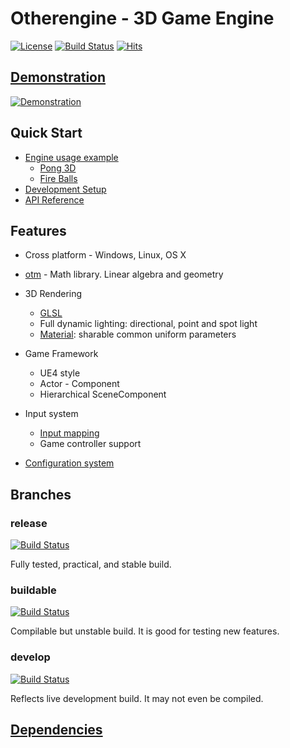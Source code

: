 # Otherengine - 3D Game Engine

[![License](https://img.shields.io/badge/Licence-MIT-blue.svg)](LICENSE) [![Build Status](https://travis-ci.com/Othereum/Otherengine.svg?branch=buildable)](https://travis-ci.com/Othereum/Otherengine) [![Hits](https://hits.seeyoufarm.com/api/count/incr/badge.svg?url=https%3A%2F%2Fgithub.com%2FOthereum%2FOtherengine)](https://github.com/Othereum/Otherengine)

## [Demonstration](https://www.youtube.com/playlist?list=PLRimg1E-To2HJn1jtpYQXFujjI4dbRUsY)

[![Demonstration](https://img.youtube.com/vi/0Gn34AfPm_M/maxresdefault.jpg)](https://www.youtube.com/playlist?list=PLRimg1E-To2HJn1jtpYQXFujjI4dbRUsY)

## Quick Start

* [Engine usage example](https://github.com/Othereum/Otherengine-TestGame)
  * [Pong 3D](https://github.com/Othereum/Pong-3D)
  * [Fire Balls](https://github.com/Othereum/FireBalls)
* [Development Setup](Guide/English/Development%20Setup.md)
* [API Reference](https://othereum.github.io/Otherengine)

## Features

* Cross platform - Windows, Linux, OS X

* [otm](https://github.com/Othereum/otm) - Math library. Linear algebra and geometry

* 3D Rendering
  * [GLSL](Guide/English/Shader%20Programming.md)
  * Full dynamic lighting: directional, point and spot light
  * [Material](Guide/English/Graphic%20Assets.md#material): sharable common uniform parameters

* Game Framework
  * UE4 style
  * Actor - Component
  * Hierarchical SceneComponent

* Input system
  * [Input mapping](Guide/English/Input.md)
  * Game controller support

* [Configuration system](Guide/English/Configuration%20Files.md)

## Branches

### **release**

[![Build Status](https://travis-ci.com/Othereum/Otherengine.svg?branch=release)](https://travis-ci.com/Othereum/Otherengine)

Fully tested, practical, and stable build.

### **buildable**

[![Build Status](https://travis-ci.com/Othereum/Otherengine.svg?branch=buildable)](https://travis-ci.com/Othereum/Otherengine)

Compilable but unstable build. It is good for testing new features.

### **develop**

[![Build Status](https://travis-ci.com/Othereum/Otherengine.svg?branch=develop)](https://travis-ci.com/Othereum/Otherengine)

Reflects live development build. It may not even be compiled.

## [Dependencies](Guide/English/Development%20Setup.md#installing-dependencies)
